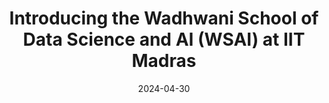 ---
title: "Introducing the Wadhwani School of Data Science and AI (WSAI) at IIT Madras"
date: 2024-04-30
image: "/images/introducing-wssai.PNG"
link: "https://www.youtube.com/watch?v=Cf2L_tPvYdg"
publisher: "IITM"
draft: false
---